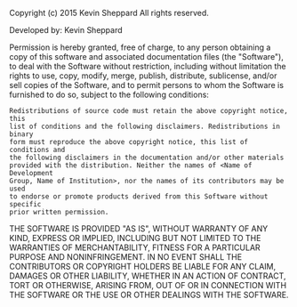 Copyright (c) 2015 Kevin Sheppard 
All rights reserved.

Developed by: 		Kevin Sheppard

Permission is hereby granted, free of charge, to any person obtaining a copy of 
this software and associated documentation files (the "Software"), to deal with 
the Software without restriction, including without limitation the rights to 
use, copy, modify, merge, publish, distribute, sublicense, and/or sell copies 
of the Software, and to permit persons to whom the Software is furnished to do 
so, subject to the following conditions:

    Redistributions of source code must retain the above copyright notice, this 
    list of conditions and the following disclaimers. Redistributions in binary 
    form must reproduce the above copyright notice, this list of conditions and 
    the following disclaimers in the documentation and/or other materials 
    provided with the distribution. Neither the names of <Name of Development 
    Group, Name of Institution>, nor the names of its contributors may be used 
    to endorse or promote products derived from this Software without specific 
    prior written permission. 

THE SOFTWARE IS PROVIDED "AS IS", WITHOUT WARRANTY OF ANY KIND, EXPRESS OR 
IMPLIED, INCLUDING BUT NOT LIMITED TO THE WARRANTIES OF MERCHANTABILITY, 
FITNESS FOR A PARTICULAR PURPOSE AND NONINFRINGEMENT. IN NO EVENT SHALL THE 
CONTRIBUTORS OR COPYRIGHT HOLDERS BE LIABLE FOR ANY CLAIM, DAMAGES OR OTHER 
LIABILITY, WHETHER IN AN ACTION OF CONTRACT, TORT OR OTHERWISE, ARISING FROM, 
OUT OF OR IN CONNECTION WITH THE SOFTWARE OR THE USE OR OTHER DEALINGS WITH THE 
SOFTWARE. 
